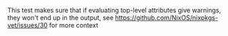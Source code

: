 This test makes sure that if evaluating top-level attributes give warnings, they won't end up in
the output, see https://github.com/NixOS/nixpkgs-vet/issues/30 for more context
